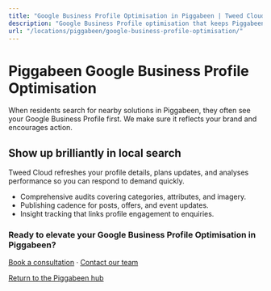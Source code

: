 ```yaml
---
title: "Google Business Profile Optimisation in Piggabeen | Tweed Cloud"
description: "Google Business Profile optimisation that keeps Piggabeen listings accurate and engaging."
url: "/locations/piggabeen/google-business-profile-optimisation/"
---
```


# Piggabeen Google Business Profile Optimisation

When residents search for nearby solutions in Piggabeen, they often see your Google Business Profile first. We make sure it reflects your brand and encourages action.

## Show up brilliantly in local search

Tweed Cloud refreshes your profile details, plans updates, and analyses performance so you can respond to demand quickly.

- Comprehensive audits covering categories, attributes, and imagery.
- Publishing cadence for posts, offers, and event updates.
- Insight tracking that links profile engagement to enquiries.

### Ready to elevate your Google Business Profile Optimisation in Piggabeen?

[Book a consultation](/consultation/) · [Contact our team](/contact/)

[Return to the Piggabeen hub](/locations/piggabeen/)
